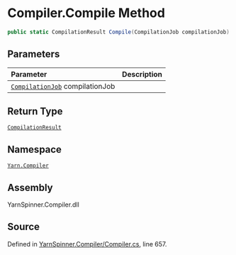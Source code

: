 <!-- This file was generated by a tool. Do not edit this file by hand. -->

# Compiler.Compile Method


```csharp
public static CompilationResult Compile(CompilationJob compilationJob)
```

## Parameters
|Parameter|Description|
|:---|:---|
|[`CompilationJob`](/api/csharp/yarn.compiler/compilationjob.md) compilationJob||
## Return Type
[`CompilationResult`](/api/csharp/yarn.compiler/compilationresult.md)


## Namespace
[`Yarn.Compiler`](/api/csharp/yarn.compiler/README.md)

## Assembly
YarnSpinner.Compiler.dll

## Source
Defined in [YarnSpinner.Compiler/Compiler.cs](https://github.com/YarnSpinnerTool/YarnSpinner//blob/develop/YarnSpinner.Compiler/Compiler.cs#L657), line 657.
